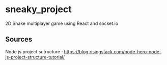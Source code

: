 # sneaky_project
2D Snake multiplayer game using React and socket.io

## Sources

Node js project sutructure : https://blog.risingstack.com/node-hero-node-js-project-structure-tutorial/
